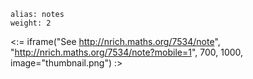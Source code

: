 ````
alias: notes
weight: 2
````

<:= iframe("See http://nrich.maths.org/7534/note", "http://nrich.maths.org/7534/note?mobile=1", 700, 1000, image="thumbnail.png") :>